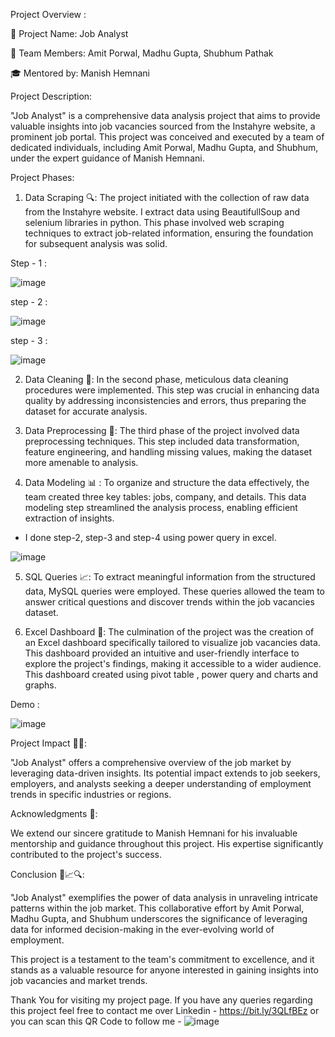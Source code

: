 Project Overview :

📌 Project Name: Job Analyst

👥 Team Members: Amit Porwal, Madhu Gupta, Shubhum Pathak

🎓 Mentored by: Manish Hemnani

Project Description:

"Job Analyst" is a comprehensive data analysis project that aims to provide valuable insights into job vacancies sourced from the Instahyre website, a prominent job portal. This project was conceived and executed by a team of dedicated individuals, including Amit Porwal, Madhu Gupta, and Shubhum, under the expert guidance of Manish Hemnani.

Project Phases:

1. Data Scraping 🔍: The project initiated with the collection of raw data from the Instahyre website. I extract data using BeautifullSoup and selenium libraries in python. This phase involved web scraping techniques to extract job-related information, ensuring the foundation for subsequent analysis was solid.

Step - 1 :

![image](https://github.com/amit9690/Job_Analytics/assets/129444885/dd6acc13-a960-4912-a224-d59a0fa96da4)

step - 2 :

![image](https://github.com/amit9690/Job_Analytics/assets/129444885/59170331-6e2c-4644-b524-72ed27dbbd67)

step - 3 :

![image](https://github.com/amit9690/Job_Analytics/assets/129444885/d8d13a34-26fe-4992-bc55-ea15986cebbe)


2. Data Cleaning 🧹: In the second phase, meticulous data cleaning procedures were implemented. This step was crucial in enhancing data quality by addressing inconsistencies and errors, thus preparing the dataset for accurate analysis. 


3. Data Preprocessing 🔧: The third phase of the project involved data preprocessing techniques. This step included data transformation, feature engineering, and handling missing values, making the dataset more amenable to analysis.

4. Data Modeling 📊 : To organize and structure the data effectively, the team created three key tables: jobs, company, and details. This data modeling step streamlined the analysis process, enabling efficient extraction of insights.

* I done step-2, step-3 and step-4 using power query in excel.

![image](https://github.com/amit9690/Job_Analytics/assets/129444885/3353e06a-d192-4a1e-995f-f86e0565b61f)

5. SQL Queries 📈: To extract meaningful information from the structured data, MySQL queries were employed. These queries allowed the team to answer critical questions and discover trends within the job vacancies dataset.


6. Excel Dashboard 📄: The culmination of the project was the creation of an Excel dashboard specifically tailored to visualize job vacancies data. This dashboard provided an intuitive and user-friendly interface to explore the project's findings, making it accessible to a wider audience. This dashboard created using pivot table , power query and charts and graphs.


Demo : 

![image](https://github.com/amit9690/Job_Analytics/assets/129444885/f3eb99f5-c27b-4ac2-8c47-a2cd0dab6b33)


Project Impact 📜🔧:

"Job Analyst" offers a comprehensive overview of the job market by leveraging data-driven insights. Its potential impact extends to job seekers, employers, and analysts seeking a deeper understanding of employment trends in specific industries or regions.


Acknowledgments 🙏:

We extend our sincere gratitude to Manish Hemnani for his invaluable mentorship and guidance throughout this project. His expertise significantly contributed to the project's success.


Conclusion 🚀📈🔍:

"Job Analyst" exemplifies the power of data analysis in unraveling intricate patterns within the job market. This collaborative effort by Amit Porwal, Madhu Gupta, and Shubhum underscores the significance of leveraging data for informed decision-making in the ever-evolving world of employment.

This project is a testament to the team's commitment to excellence, and it stands as a valuable resource for anyone interested in gaining insights into job vacancies and market trends.





Thank You for visiting my project page. If you have any queries regarding this project feel free to contact me over Linkedin - https://bit.ly/3QLfBEz or you can scan this QR Code to follow me - ![image](https://github.com/amit9690/Road-Accident-Analysis---Excel-Dashboard/assets/129444885/4ea6bcf5-b0ce-4549-be7c-d477d712ca84)



























